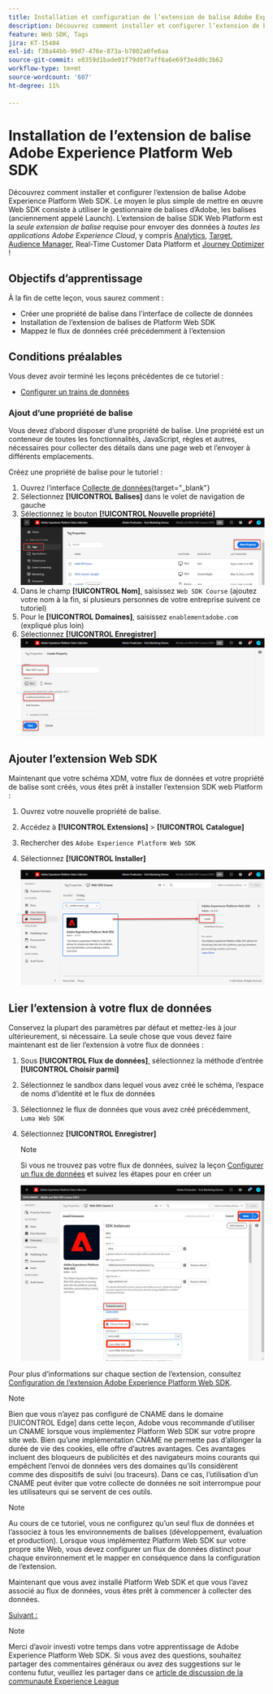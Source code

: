 ```yaml
---
title: Installation et configuration de l’extension de balise Adobe Experience Platform Web SDK
description: Découvrez comment installer et configurer l’extension de balise Platform Web SDK dans l’interface de collecte de données. Cette leçon fait partie du tutoriel Implémentation d’Adobe Experience Cloud avec le SDK web.
feature: Web SDK, Tags
jira: KT-15404
exl-id: f30a44bb-99d7-476e-873a-b7802a0fe6aa
source-git-commit: e0359d1bade01f79d0f7aff6a6e69f3e4d0c3b62
workflow-type: tm+mt
source-wordcount: '607'
ht-degree: 11%

---
```


# Installation de l’extension de balise Adobe Experience Platform Web SDK

Découvrez comment installer et configurer l’extension de balise Adobe Experience Platform Web SDK. Le moyen le plus simple de mettre en œuvre Web SDK consiste à utiliser le gestionnaire de balises d’Adobe, les balises (anciennement appelé Launch). L’extension de balise SDK Web Platform est la _seule extension de balise_ requise pour envoyer des données à _toutes les applications Adobe Experience Cloud_, y compris [Analytics](setup-analytics.md), [Target](setup-target.md), [Audience Manager](setup-audience-manager.md), Real-Time Customer Data Platform et [Journey Optimizer](setup-web-channel.md) !

## Objectifs d’apprentissage

À la fin de cette leçon, vous saurez comment :

* Créer une propriété de balise dans l’interface de collecte de données
* Installation de l’extension de balises de Platform Web SDK
* Mappez le flux de données créé précédemment à l’extension

## Conditions préalables

Vous devez avoir terminé les leçons précédentes de ce tutoriel :

* [Configurer un trains de données](configure-datastream.md)

### Ajout d’une propriété de balise

Vous devez d’abord disposer d’une propriété de balise. Une propriété est un conteneur de toutes les fonctionnalités, JavaScript, règles et autres, nécessaires pour collecter des détails dans une page web et l’envoyer à différents emplacements.

Créez une propriété de balise pour le tutoriel :

1. Ouvrez l’interface [Collecte de données](https://experience.adobe.com/data-collection/){target="_blank"}
1. Sélectionnez **[!UICONTROL Balises]** dans le volet de navigation de gauche
1. Sélectionnez le bouton **[!UICONTROL Nouvelle propriété]**
   ![Ajouter une nouvelle propriété](assets/websdk-property-addNewProperty.png)
1. Dans le champ **[!UICONTROL Nom]**, saisissez `Web SDK Course` (ajoutez votre nom à la fin, si plusieurs personnes de votre entreprise suivent ce tutoriel)
1. Pour le **[!UICONTROL Domaines]**, saisissez `enablementadobe.com` (expliqué plus loin)
1. Sélectionnez **[!UICONTROL Enregistrer]**
   ![Détails de la propriété](assets/websdk-property-propertyDetails.png)

## Ajouter l’extension Web SDK

Maintenant que votre schéma XDM, votre flux de données et votre propriété de balise sont créés, vous êtes prêt à installer l’extension SDK web Platform :

1. Ouvrez votre nouvelle propriété de balise.
1. Accédez à **[!UICONTROL Extensions]** > **[!UICONTROL Catalogue]**
1. Rechercher des `Adobe Experience Platform Web SDK`
1. Sélectionnez **[!UICONTROL Installer]**

   ![Installer l’extension Web SDK](assets/extension-platform-web-sdk.png)


## Lier l’extension à votre flux de données

Conservez la plupart des paramètres par défaut et mettez-les à jour ultérieurement, si nécessaire. La seule chose que vous devez faire maintenant est de lier l’extension à votre flux de données :

1. Sous **[!UICONTROL Flux de données]**, sélectionnez la méthode d’entrée **[!UICONTROL Choisir parmi]**
1. Sélectionnez le sandbox dans lequel vous avez créé le schéma, l’espace de noms d’identité et le flux de données
1. Sélectionnez le flux de données que vous avez créé précédemment, `Luma Web SDK`
1. Sélectionnez **[!UICONTROL Enregistrer]**

   >[!NOTE]
   >
   > Si vous ne trouvez pas votre flux de données, suivez la leçon [Configurer un flux de données](configure-datastream.md) et suivez les étapes pour en créer un

   ![Sélection du flux de données](assets/extension-luma-web-sdk-datastream-extension.png)

Pour plus d’informations sur chaque section de l’extension, consultez [Configuration de l’extension Adobe Experience Platform Web SDK](https://experienceleague.adobe.com/en/docs/experience-platform/tags/extensions/client/web-sdk/web-sdk-extension-configuration).

>[!NOTE]
>
>Bien que vous n’ayez pas configuré de CNAME dans le domaine [!UICONTROL Edge] dans cette leçon, Adobe vous recommande d’utiliser un CNAME lorsque vous implémentez Platform Web SDK sur votre propre site web. Bien quʼune implémentation CNAME ne permette pas dʼallonger la durée de vie des cookies, elle offre dʼautres avantages. Ces avantages incluent des bloqueurs de publicités et des navigateurs moins courants qui empêchent l’envoi de données vers des domaines qu’ils considèrent comme des dispositifs de suivi (ou traceurs). Dans ce cas, lʼutilisation dʼun CNAME peut éviter que votre collecte de données ne soit interrompue pour les utilisateurs qui se servent de ces outils.

>[!NOTE]
>
>Au cours de ce tutoriel, vous ne configurez qu’un seul flux de données et l’associez à tous les environnements de balises (développement, évaluation et production). Lorsque vous implémentez Platform Web SDK sur votre propre site Web, vous devez configurer un flux de données distinct pour chaque environnement et le mapper en conséquence dans la configuration de l’extension.

Maintenant que vous avez installé Platform Web SDK et que vous l’avez associé au flux de données, vous êtes prêt à commencer à collecter des données.

[Suivant : ](create-data-elements.md)

>[!NOTE]
>
>Merci d’avoir investi votre temps dans votre apprentissage de Adobe Experience Platform Web SDK. Si vous avez des questions, souhaitez partager des commentaires généraux ou avez des suggestions sur le contenu futur, veuillez les partager dans ce [article de discussion de la communauté Experience League](https://experienceleaguecommunities.adobe.com/t5/adobe-experience-platform-data/tutorial-discussion-implement-adobe-experience-cloud-with-web/td-p/444996)
